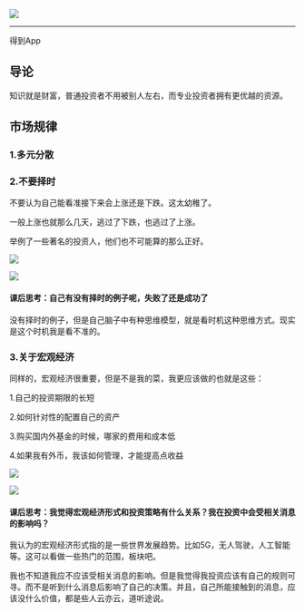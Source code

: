![](./../img/20200429225623.png)

-----------------------------------------------------------------

得到App

## 导论

知识就是财富，普通投资者不用被别人左右，而专业投资者拥有更优越的资源。

## 市场规律

### 1.多元分散



### 2.不要择时

不要认为自己能看准接下来会上涨还是下跌。这太幼稚了。

一般上涨也就那么几天，逃过了下跌，也逃过了上涨。

举例了一些著名的投资人，他们也不可能算的那么正好。

![](./../img/20200430125511.png)

![](./../img/20200430125306.jpg)

#### 课后思考：自己有没有择时的例子呢，失败了还是成功了

没有择时的例子，但是自己脑子中有种思维模型，就是看时机这种思维方式。现实是这个时机我是看不准的。

### 3.关于宏观经济

同样的，宏观经济很重要，但是不是我的菜，我更应该做的也就是这些：

1.自己的投资期限的长短

2.如何针对性的配置自己的资产

3.购买国内外基金的时候，哪家的费用和成本低

4.如果我有外币，我该如何管理，才能提高点收益

![](./../img/20200430130556.png)

![](./../img/20200430130609.jpg)

#### 课后思考：我觉得宏观经济形式和投资策略有什么关系？我在投资中会受相关消息的影响吗？

我认为的宏观经济形式指的是一些世界发展趋势。比如5G，无人驾驶，人工智能等。这可以看做一些热门的范围，板块吧。

我也不知道我应不应该受相关消息的影响。但是我觉得我投资应该有自己的规则可寻。而不是听到什么消息后影响了自己的决策。并且，自己所能接触到的消息，应该没什么价值，都是些人云亦云，道听途说。